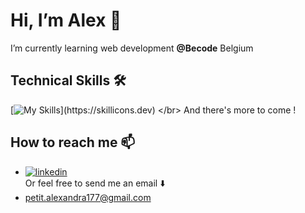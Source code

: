 #  Hi, I’m Alex 👋

I’m currently learning web development **@Becode** Belgium

## Technical Skills 🛠

[![My Skills](https://skillicons.dev/icons?i=html,css,sass,js,bash,git,figma,)](https://skillicons.dev) </br>
And there's more to come !

##  How to reach me 📫

- [![linkedin](https://img.shields.io/badge/linkedin-0A66C2?style=for-the-badge&logo=linkedin&logoColor=white)](https://www.linkedin.com/in/alexandra-petit-dev/) </br>
Or feel free to send me an email ⬇️
- petit.alexandra177@gmail.com
